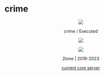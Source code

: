 # crime
<p align="center">  
<img src="https://media.discordapp.net/attachments/813341662545313832/813343404507267092/pokemon_pixel.gif">
</p>
<p align="center">
    crime / Executed
<p align="center">  
<img src="https://komarev.com/ghpvc/?username=dayrooms&color=purple">
</p>
    <p align="center">
  <img src="[https://discord.c99.nl/widget/theme-4/1116052806428786850.png](https://discord.c99.nl/widget/theme-4/1116052806428786850.png)"/>
</p>
<p align="center">
2lone | 2019-2023
<p align="center">
    <a href="https://discord.gg/lit">current com server</a>

